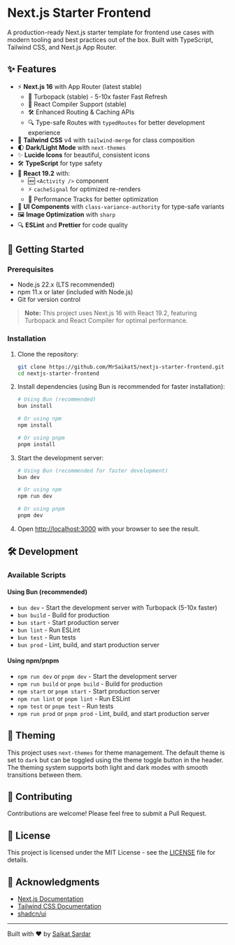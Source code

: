 # Next.js Starter Frontend

A production-ready Next.js starter template for frontend use cases with modern tooling and best practices out of the box. Built with TypeScript, Tailwind CSS, and Next.js App Router.

## ✨ Features

- ⚡ **Next.js 16** with App Router (latest stable)
  - 🚀 Turbopack (stable) - 5-10x faster Fast Refresh
  - 🔄 React Compiler Support (stable)
  - 🛠️ Enhanced Routing & Caching APIs
  - 🔍 Type-safe Routes with `typedRoutes` for better development experience
- 🎨 **Tailwind CSS** v4 with `tailwind-merge` for class composition
- 🌓 **Dark/Light Mode** with `next-themes`
- ✨ **Lucide Icons** for beautiful, consistent icons
- 🛠 **TypeScript** for type safety
- 🎯 **React 19.2** with:
  - 🆕 `<Activity />` component
  - ⚡ `cacheSignal` for optimized re-renders
  - 🚀 Performance Tracks for better optimization
- 🧩 **UI Components** with `class-variance-authority` for type-safe variants
- 🖼️ **Image Optimization** with `sharp`
- 🔍 **ESLint** and **Prettier** for code quality

## 🚀 Getting Started

### Prerequisites

- Node.js 22.x (LTS recommended)
- npm 11.x or later (included with Node.js)
- Git for version control

> **Note:** This project uses Next.js 16 with React 19.2, featuring Turbopack and React Compiler for optimal performance.

### Installation

1. Clone the repository:

   ```bash
   git clone https://github.com/MrSaikatS/nextjs-starter-frontend.git
   cd nextjs-starter-frontend
   ```

2. Install dependencies (using Bun is recommended for faster installation):

   ```bash
   # Using Bun (recommended)
   bun install

   # Or using npm
   npm install

   # Or using pnpm
   pnpm install
   ```

3. Start the development server:

   ```bash
   # Using Bun (recommended for faster development)
   bun dev

   # Or using npm
   npm run dev

   # Or using pnpm
   pnpm dev
   ```

4. Open [http://localhost:3000](http://localhost:3000) with your browser to see the result.

## 🛠 Development

### Available Scripts

#### Using Bun (recommended)

- `bun dev` - Start the development server with Turbopack (5-10x faster)
- `bun build` - Build for production
- `bun start` - Start production server
- `bun lint` - Run ESLint
- `bun test` - Run tests
- `bun prod` - Lint, build, and start production server

#### Using npm/pnpm

- `npm run dev` or `pnpm dev` - Start the development server
- `npm run build` or `pnpm build` - Build for production
- `npm start` or `pnpm start` - Start production server
- `npm run lint` or `pnpm lint` - Run ESLint
- `npm test` or `pnpm test` - Run tests
- `npm run prod` or `pnpm prod` - Lint, build, and start production server

## 🎨 Theming

This project uses `next-themes` for theme management. The default theme is set to `dark` but can be toggled using the theme toggle button in the header. The theming system supports both light and dark modes with smooth transitions between them.

## 🤝 Contributing

Contributions are welcome! Please feel free to submit a Pull Request.

## 📄 License

This project is licensed under the MIT License - see the [LICENSE](LICENSE) file for details.

## 🙏 Acknowledgments

- [Next.js Documentation](https://nextjs.org/docs)
- [Tailwind CSS Documentation](https://tailwindcss.com/docs)
- [shadcn/ui](https://ui.shadcn.com/)

---

Built with ❤️ by [Saikat Sardar](https://github.com/MrSaikatS)
